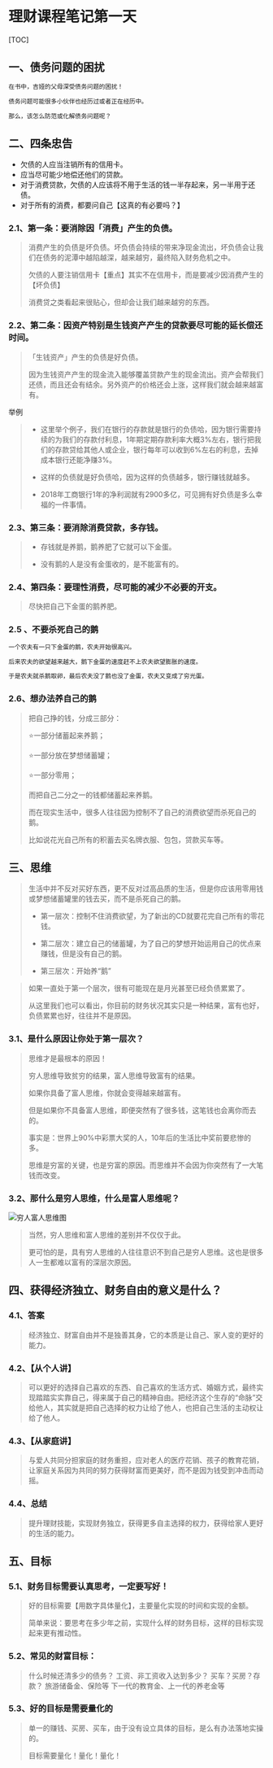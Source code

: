 # 理财课程笔记第一天

[TOC]

## 一、债务问题的困扰

```txt
在书中，吉娅的父母深受债务问题的困扰！

债务问题可能很多小伙伴也经历过或者正在经历中。

那么，该怎么防范或化解债务问题呢？
```

## 二、四条忠告

- 欠债的人应当注销所有的信用卡。
- 应当尽可能少地偿还他们的贷款。
- 对于消费贷款，欠债的人应该将不用于生活的钱一半存起来，另一半用于还债。
- 对于所有的消费，都要问自己【这真的有必要吗？】

### 2.1、第一条：要消除因「消费」产生的负债。

> 消费产生的负债是坏负债。坏负债会持续的带来净现金流出，坏负债会让我们在债务的泥潭中越陷越深，越来越穷，最终陷入财务危机之中。
>
> 欠债的人要注销信用卡【重点】其实不在信用卡，而是要减少因消费产生的【坏负债】
>
> 消费贷之类看起来很贴心，但却会让我们越来越穷的东西。

### 2.2、第二条：因资产特别是生钱资产产生的贷款要尽可能的延长偿还时间。

> 「生钱资产」产生的负债是好负债。
>
> 因为生钱资产产生的现金流入能够覆盖贷款产生的现金流出。资产会帮我们还债，而且还会有结余。另外资产的价格还会上涨，这样我们就会越来越富有。

举例

> - 这里举个例子，我们在银行的存款就是银行的负债哈，因为银行需要持续的为我们的存款付利息，1年期定期存款利率大概3%左右，银行把我们的存款贷给其他人或企业，银行每年可以收到6%左右的利息，去掉成本银行还能净赚3%。
>
> - 这样的负债就是好负债哈，因为这样的负债越多，银行赚钱就越多。
> - 2018年工商银行1年的净利润就有2900多亿，可见拥有好负债是多么幸福的一件事情。

### 2.3、第三条：要消除消费贷款，多存钱。

> - 存钱就是养鹅，鹅养肥了它就可以下金蛋。
>
> - 没有鹅的人是没有金蛋收的，是不能富有的。

### 2.4、第四条：要理性消费，尽可能的减少不必要的开支。

> 尽快把自己下金蛋的鹅养肥。

### 2.5 、不要杀死自己的鹅

```txt
一个农夫有一只下金蛋的鹅，农夫开始很高兴。

后来农夫的欲望越来越大，鹅下金蛋的速度赶不上农夫欲望膨胀的速度。

于是农夫就杀鹅取卵，最后农夫没了鹅也没了金蛋，农夫又变成了穷光蛋。
```

### 2.6、想办法养自己的鹅

> 把自己挣的钱，分成三部分：
>
> ⭐️一部分储蓄起来养鹅；
>
> ⭐️一部分放在梦想储蓄罐；
>
> ⭐️一部分零用；
>
> 而把自己二分之一的钱都储蓄起来养鹅。
>
> 而在现实生活中，很多人往往因为控制不了自己的消费欲望而杀死自己的鹅。
>
> 比如说花光自己所有的积蓄去买名牌衣服、包包，贷款买车等。

## 三、思维

> 生活中并不反对买好东西，更不反对过高品质的生活，但是你应该用零用钱或梦想储蓄罐里的钱去买，而不是杀死自己的鹅。
>
> - 第一层次：控制不住消费欲望，为了新出的CD就要花完自己所有的零花钱。
>
> - 第二层次：建立自己的储蓄罐，为了自己的梦想开始运用自己的优点来赚钱，但是没有自己的鹅。
>
> - 第三层次：开始养“鹅”



> 如果一直处于第一个层次，很有可能现在是月光甚至已经负债累累了。
>
> 从这里我们也可以看出，你目前的财务状况其实只是一种结果，富有也好，负债累累也好，往往并不是原因。

### 3.1、是什么原因让你处于第一层次？

> 思维才是最根本的原因！
>
> 穷人思维导致贫穷的结果，富人思维导致富有的结果。
>
> 如果你具备了富人思维，你就会变得越来越富有。
>
> 但是如果你不具备富人思维，即便突然有了很多钱，这笔钱也会离你而去的。
>
> 事实是：世界上90%中彩票大奖的人，10年后的生活比中奖前要悲惨的多。
>
> 思维是穷富的关键，也是穷富的原因。而思维并不会因为你突然有了一大笔钱而改变。

### 3.2、那什么是穷人思维，什么是富人思维呢？

![穷人富人思维图](image/穷人富人思维图.png)

> 当然，穷人思维和富人思维的差别并不仅仅于此。
>
> 更可怕的是，具有穷人思维的人往往意识不到自己是穷人思维。这也是很多人一生都难以富有的深层次原因。

## 四、获得经济独立、财务自由的意义是什么？

### 4.1、答案

> 经济独立、财富自由并不是独善其身，它的本质是让自己、家人变的更好的能力。

### 4.2、【从个人讲】

> 可以更好的选择自己喜欢的东西、自己喜欢的生活方式、婚姻方式，最终实现踏踏实实靠自己，得来属于自己的精神自由。把经济这个生存的“命脉”交给他人，其实就是把自己选择的权力让给了他人，也把自己生活的主动权让给了他人。

### 4.3、【从家庭讲】

>  与爱人共同分担家庭的财务重担，应对老人的医疗花销、孩子的教育花销，让家庭关系因为共同的努力获得财富而更美好，而不是因为钱受到冲击而动摇。

### 4.4、总结

> 提升理财技能，实现财务独立，获得更多自主选择的权力，获得给家人更好的生活的能力。

## 五、目标

### 5.1、财务目标需要认真思考，一定要写好！

> 好的目标需要【用数字具体量化】，主要量化实现的时间和实现的金额。
>
> 简单来说：要思考在多少年之前，实现什么样的财务目标，这样的目标实现起来更有推动性。

### 5.2、常见的财富目标：

> 什么时候还清多少的债务？
> 工资、非工资收入达到多少？
> 买车？买房？存款？
> 旅游储备金、保险等
> 下一代的教育金、上一代的养老金等

### 5.3、好的目标是需要量化的

> 单一的赚钱、买房、买车，由于没有设立具体的目标，是么有办法落地实操的。
>
> 目标需要量化！量化！量化！







































